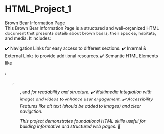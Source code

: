 # HTML_Project_1
Brown Bear Information Page
<br/>
This Brown Bear Information Page is a structured and well-organized HTML document that presents details about brown bears, their species, habitats, and media. It includes:

✔️ Navigation Links for easy access to different sections.
✔️ Internal & External Links to provide additional resources.
✔️ Semantic HTML Elements like <div>, <ul>, <ol>, and <em> for readability and structure.
✔️ Multimedia Integration with images and videos to enhance user engagement.
✔️ Accessibility Features like alt text (should be added to images) and clear navigation.

This project demonstrates foundational HTML skills useful for building informative and structured web pages. 🚀
